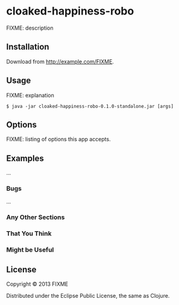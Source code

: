# cloaked-happiness-robo

FIXME: description

## Installation

Download from http://example.com/FIXME.

## Usage

FIXME: explanation

    $ java -jar cloaked-happiness-robo-0.1.0-standalone.jar [args]

## Options

FIXME: listing of options this app accepts.

## Examples

...

### Bugs

...

### Any Other Sections
### That You Think
### Might be Useful

## License

Copyright © 2013 FIXME

Distributed under the Eclipse Public License, the same as Clojure.
